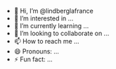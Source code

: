 - 👋 Hi, I’m @lindberglafrance
- 👀 I’m interested in ...
- 🌱 I’m currently learning ...
- 💞️ I’m looking to collaborate on ...
- 📫 How to reach me ...
- 😄 Pronouns: ...
- ⚡ Fun fact: ...

<!---
lindberglafrance/lindberglafrance is a ✨ special ✨ repository because its `README.md` (this file) appears on your GitHub profile.
You can click the Preview link to take a look at your changes.
--->
